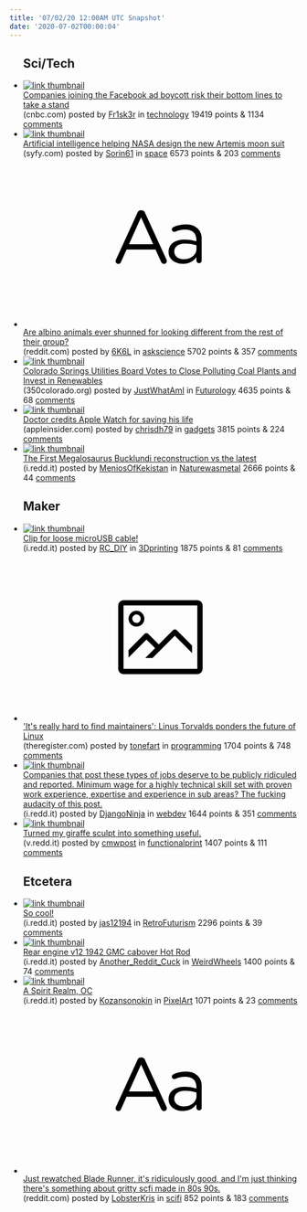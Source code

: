 ```yaml
---
title: '07/02/20 12:00AM UTC Snapshot'
date: '2020-07-02T00:00:04'
---
```

<ul>
<h2>Sci/Tech</h2>

<li><a href='https://www.cnbc.com/2020/06/30/companies-joining-the-facebook-ad-boycott-risk-their-bottom-lines.html'><img src='https://a.thumbs.redditmedia.com/WADcCNBmpxykmT9HorXaFocOMx0I6AIWdsZcSkBQ9_8.jpg' alt='link thumbnail'></a><div><div class='linkTitle'><a href='https://www.cnbc.com/2020/06/30/companies-joining-the-facebook-ad-boycott-risk-their-bottom-lines.html'>Companies joining the Facebook ad boycott risk their bottom lines to take a stand</a></div>(cnbc.com) posted by <a href='https://www.reddit.com/user/Fr1sk3r'>Fr1sk3r</a> in <a href='https://www.reddit.com/r/technology'>technology</a> 19419 points & 1134 <a href='https://www.reddit.com/r/technology/comments/hj8st3/companies_joining_the_facebook_ad_boycott_risk/'>comments</a></div></li>

<li><a href='https://www.syfy.com/syfywire/artificial-intelligence-helps-nasa-design-artemis-moon-suit'><img src='https://b.thumbs.redditmedia.com/kXSLxP-_ysudjN1phZOi2MDHXzePL_LtbLbvrXeXlis.jpg' alt='link thumbnail'></a><div><div class='linkTitle'><a href='https://www.syfy.com/syfywire/artificial-intelligence-helps-nasa-design-artemis-moon-suit'>Artificial intelligence helping NASA design the new Artemis moon suit</a></div>(syfy.com) posted by <a href='https://www.reddit.com/user/Sorin61'>Sorin61</a> in <a href='https://www.reddit.com/r/space'>space</a> 6573 points & 203 <a href='https://www.reddit.com/r/space/comments/hj97z5/artificial_intelligence_helping_nasa_design_the/'>comments</a></div></li>

<li><a href='https://www.reddit.com/r/askscience/comments/hjakc8/are_albino_animals_ever_shunned_for_looking/'><svg version='1.1' viewBox='-34 -12 104 64' preserveAspectRatio='xMidYMid slice' xmlns='http://www.w3.org/2000/svg' xmlns:xlink='http://www.w3.org/1999/xlink'>
    <title>text link thumbnail</title>
    <path d='M12.19,8.84a1.45,1.45,0,0,0-1.4-1h-.12a1.46,1.46,0,0,0-1.42,1L1.14,26.56a1.29,1.29,0,0,0-.14.59,1,1,0,0,0,1,1,1.12,1.12,0,0,0,1.08-.77l2.08-4.65h11l2.08,4.59a1.24,1.24,0,0,0,1.12.83,1.08,1.08,0,0,0,1.08-1.08,1.64,1.64,0,0,0-.14-.57ZM6.08,20.71l4.59-10.22,4.6,10.22Z'>
    </path>
    <path d='M32.24,14.78A6.35,6.35,0,0,0,27.6,13.2a11.36,11.36,0,0,0-4.7,1,1,1,0,0,0-.58.89,1,1,0,0,0,.94.92,1.23,1.23,0,0,0,.39-.08,8.87,8.87,0,0,1,3.72-.81c2.7,0,4.28,1.33,4.28,3.92v.5a15.29,15.29,0,0,0-4.42-.61c-3.64,0-6.14,1.61-6.14,4.64v.05c0,2.95,2.7,4.48,5.37,4.48a6.29,6.29,0,0,0,5.19-2.48V26.9a1,1,0,0,0,1,1,1,1,0,0,0,1-1.06V19A5.71,5.71,0,0,0,32.24,14.78Zm-.56,7.7c0,2.28-2.17,3.89-4.81,3.89-1.94,0-3.61-1.06-3.61-2.86v-.06c0-1.8,1.5-3,4.2-3a15.2,15.2,0,0,1,4.22.61Z'>
    </path>
    </svg></a><div><div class='linkTitle'><a href='https://www.reddit.com/r/askscience/comments/hjakc8/are_albino_animals_ever_shunned_for_looking/'>Are albino animals ever shunned for looking different from the rest of their group?</a></div>(reddit.com) posted by <a href='https://www.reddit.com/user/6K6L'>6K6L</a> in <a href='https://www.reddit.com/r/askscience'>askscience</a> 5702 points & 357 <a href='https://www.reddit.com/r/askscience/comments/hjakc8/are_albino_animals_ever_shunned_for_looking/'>comments</a></div></li>

<li><a href='https://350colorado.org/press-releasecolorado-springs-utilities-board-votes-to-close-polluting-coal-plants-and-invest-in-renewables/'><img src='https://b.thumbs.redditmedia.com/LcL6AvjHe036_kPLyklzuaEFMXPCFRxROUepGXSyzBU.jpg' alt='link thumbnail'></a><div><div class='linkTitle'><a href='https://350colorado.org/press-releasecolorado-springs-utilities-board-votes-to-close-polluting-coal-plants-and-invest-in-renewables/'>Colorado Springs Utilities Board Votes to Close Polluting Coal Plants and Invest in Renewables</a></div>(350colorado.org) posted by <a href='https://www.reddit.com/user/JustWhatAmI'>JustWhatAmI</a> in <a href='https://www.reddit.com/r/Futurology'>Futurology</a> 4635 points & 68 <a href='https://www.reddit.com/r/Futurology/comments/hjbjlt/colorado_springs_utilities_board_votes_to_close/'>comments</a></div></li>

<li><a href='https://appleinsider.com/articles/20/07/01/doctor-credits-apple-watch-for-saving-his-life'><img src='https://b.thumbs.redditmedia.com/Rt4TMrCnyyMv8u2eirxnGmTw3XYUcXhI2QZVzjRwo1Q.jpg' alt='link thumbnail'></a><div><div class='linkTitle'><a href='https://appleinsider.com/articles/20/07/01/doctor-credits-apple-watch-for-saving-his-life'>Doctor credits Apple Watch for saving his life</a></div>(appleinsider.com) posted by <a href='https://www.reddit.com/user/chrisdh79'>chrisdh79</a> in <a href='https://www.reddit.com/r/gadgets'>gadgets</a> 3815 points & 224 <a href='https://www.reddit.com/r/gadgets/comments/hjbgku/doctor_credits_apple_watch_for_saving_his_life/'>comments</a></div></li>

<li><a href='https://i.redd.it/nrhsugk068851.png'><img src='https://b.thumbs.redditmedia.com/2xxNwN_JSdsmHNYO5tal2T9WMpdtRc1MDxKKaCnVzes.jpg' alt='link thumbnail'></a><div><div class='linkTitle'><a href='https://i.redd.it/nrhsugk068851.png'>The First Megalosaurus Bucklundi reconstruction vs the latest</a></div>(i.redd.it) posted by <a href='https://www.reddit.com/user/MeniosOfKekistan'>MeniosOfKekistan</a> in <a href='https://www.reddit.com/r/Naturewasmetal'>Naturewasmetal</a> 2666 points & 44 <a href='https://www.reddit.com/r/Naturewasmetal/comments/hj7vf7/the_first_megalosaurus_bucklundi_reconstruction/'>comments</a></div></li>

<h2>Maker</h2>

<li><a href='https://i.redd.it/36mpvy7i49851.jpg'><img src='https://b.thumbs.redditmedia.com/Y7Hb0BC68s7E6Ox5f4Q1uE49OUnnzXnaYvqmY5hMCOk.jpg' alt='link thumbnail'></a><div><div class='linkTitle'><a href='https://i.redd.it/36mpvy7i49851.jpg'>Clip for loose microUSB cable!</a></div>(i.redd.it) posted by <a href='https://www.reddit.com/user/RC_DIY'>RC_DIY</a> in <a href='https://www.reddit.com/r/3Dprinting'>3Dprinting</a> 1875 points & 81 <a href='https://www.reddit.com/r/3Dprinting/comments/hjao4v/clip_for_loose_microusb_cable/'>comments</a></div></li>

<li><a href='https://www.theregister.com/2020/06/30/hard_to_find_linux_maintainers_says_torvalds/'><svg version='1.1' viewBox='-34 -14 104 64' preserveAspectRatio='xMidYMid meet' xmlns='http://www.w3.org/2000/svg' xmlns:xlink='http://www.w3.org/1999/xlink'>
    <title>link thumbnail</title>
    <path d='M32,4H4A2,2,0,0,0,2,6V30a2,2,0,0,0,2,2H32a2,2,0,0,0,2-2V6A2,2,0,0,0,32,4ZM4,30V6H32V30Z'></path>
    <path d='M8.92,14a3,3,0,1,0-3-3A3,3,0,0,0,8.92,14Zm0-4.6A1.6,1.6,0,1,1,7.33,11,1.6,1.6,0,0,1,8.92,9.41Z'></path>
    <path d='M22.78,15.37l-5.4,5.4-4-4a1,1,0,0,0-1.41,0L5.92,22.9v2.83l6.79-6.79L16,22.18l-3.75,3.75H15l8.45-8.45L30,24V21.18l-5.81-5.81A1,1,0,0,0,22.78,15.37Z'></path>
    </svg></a><div><div class='linkTitle'><a href='https://www.theregister.com/2020/06/30/hard_to_find_linux_maintainers_says_torvalds/'>'It's really hard to find maintainers': Linus Torvalds ponders the future of Linux</a></div>(theregister.com) posted by <a href='https://www.reddit.com/user/tonefart'>tonefart</a> in <a href='https://www.reddit.com/r/programming'>programming</a> 1704 points & 748 <a href='https://www.reddit.com/r/programming/comments/hj49vq/its_really_hard_to_find_maintainers_linus/'>comments</a></div></li>

<li><a href='https://i.redd.it/kv19r6hxi6851.jpg'><img src='https://a.thumbs.redditmedia.com/53TmZBDoW4E-4r6jkjQaFaQS1YIh-kxRddqRDU0wTL8.jpg' alt='link thumbnail'></a><div><div class='linkTitle'><a href='https://i.redd.it/kv19r6hxi6851.jpg'>Companies that post these types of jobs deserve to be publicly ridiculed and reported. Minimum wage for a highly technical skill set with proven work experience, expertise and experience in sub areas? The fucking audacity of this post.</a></div>(i.redd.it) posted by <a href='https://www.reddit.com/user/DjangoNinja'>DjangoNinja</a> in <a href='https://www.reddit.com/r/webdev'>webdev</a> 1644 points & 351 <a href='https://www.reddit.com/r/webdev/comments/hj3xnz/companies_that_post_these_types_of_jobs_deserve/'>comments</a></div></li>

<li><a href='https://v.redd.it/en7y9be3q8851'><img src='https://b.thumbs.redditmedia.com/EtcLSw_bHrwDqQoKcI8AvRn7LFrj6V_MWrCBCzVMQ2Q.jpg' alt='link thumbnail'></a><div><div class='linkTitle'><a href='https://v.redd.it/en7y9be3q8851'>Turned my giraffe sculpt into something useful.</a></div>(v.redd.it) posted by <a href='https://www.reddit.com/user/cmwpost'>cmwpost</a> in <a href='https://www.reddit.com/r/functionalprint'>functionalprint</a> 1407 points & 111 <a href='https://www.reddit.com/r/functionalprint/comments/hj9co9/turned_my_giraffe_sculpt_into_something_useful/'>comments</a></div></li>

<h2>Etcetera</h2>

<li><a href='https://i.redd.it/tv31bexazu751.jpg'><img src='https://b.thumbs.redditmedia.com/Pqj7Z3HxO0S9j8yqeY_ELSEqU9dzvVCWDj8ycExga7k.jpg' alt='link thumbnail'></a><div><div class='linkTitle'><a href='https://i.redd.it/tv31bexazu751.jpg'>So cool!</a></div>(i.redd.it) posted by <a href='https://www.reddit.com/user/jas12194'>jas12194</a> in <a href='https://www.reddit.com/r/RetroFuturism'>RetroFuturism</a> 2296 points & 39 <a href='https://www.reddit.com/r/RetroFuturism/comments/hj2io1/so_cool/'>comments</a></div></li>

<li><a href='https://i.redd.it/hw9vaggsq8851.jpg'><img src='https://b.thumbs.redditmedia.com/jhCQ7VxMIp-T2YP4v4Gxeb4GnU7VGBnUCJrBQDvJDfQ.jpg' alt='link thumbnail'></a><div><div class='linkTitle'><a href='https://i.redd.it/hw9vaggsq8851.jpg'>Rear engine v12 1942 GMC cabover Hot Rod</a></div>(i.redd.it) posted by <a href='https://www.reddit.com/user/Another_Reddit_Cuck'>Another_Reddit_Cuck</a> in <a href='https://www.reddit.com/r/WeirdWheels'>WeirdWheels</a> 1400 points & 74 <a href='https://www.reddit.com/r/WeirdWheels/comments/hj9fjv/rear_engine_v12_1942_gmc_cabover_hot_rod/'>comments</a></div></li>

<li><a href='https://i.redd.it/yg67pqqoj7851.png'><img src='https://b.thumbs.redditmedia.com/cnBWFhn8SHChIv1qbdfGzfLwXj8RbBI24_s2yG46C0Q.jpg' alt='link thumbnail'></a><div><div class='linkTitle'><a href='https://i.redd.it/yg67pqqoj7851.png'>A Spirit Realm, OC</a></div>(i.redd.it) posted by <a href='https://www.reddit.com/user/Kozansonokin'>Kozansonokin</a> in <a href='https://www.reddit.com/r/PixelArt'>PixelArt</a> 1071 points & 23 <a href='https://www.reddit.com/r/PixelArt/comments/hj6fnc/a_spirit_realm_oc/'>comments</a></div></li>

<li><a href='https://www.reddit.com/r/scifi/comments/hjdk49/just_rewatched_blade_runner_its_ridiculously_good/'><svg version='1.1' viewBox='-34 -12 104 64' preserveAspectRatio='xMidYMid slice' xmlns='http://www.w3.org/2000/svg' xmlns:xlink='http://www.w3.org/1999/xlink'>
    <title>text link thumbnail</title>
    <path d='M12.19,8.84a1.45,1.45,0,0,0-1.4-1h-.12a1.46,1.46,0,0,0-1.42,1L1.14,26.56a1.29,1.29,0,0,0-.14.59,1,1,0,0,0,1,1,1.12,1.12,0,0,0,1.08-.77l2.08-4.65h11l2.08,4.59a1.24,1.24,0,0,0,1.12.83,1.08,1.08,0,0,0,1.08-1.08,1.64,1.64,0,0,0-.14-.57ZM6.08,20.71l4.59-10.22,4.6,10.22Z'>
    </path>
    <path d='M32.24,14.78A6.35,6.35,0,0,0,27.6,13.2a11.36,11.36,0,0,0-4.7,1,1,1,0,0,0-.58.89,1,1,0,0,0,.94.92,1.23,1.23,0,0,0,.39-.08,8.87,8.87,0,0,1,3.72-.81c2.7,0,4.28,1.33,4.28,3.92v.5a15.29,15.29,0,0,0-4.42-.61c-3.64,0-6.14,1.61-6.14,4.64v.05c0,2.95,2.7,4.48,5.37,4.48a6.29,6.29,0,0,0,5.19-2.48V26.9a1,1,0,0,0,1,1,1,1,0,0,0,1-1.06V19A5.71,5.71,0,0,0,32.24,14.78Zm-.56,7.7c0,2.28-2.17,3.89-4.81,3.89-1.94,0-3.61-1.06-3.61-2.86v-.06c0-1.8,1.5-3,4.2-3a15.2,15.2,0,0,1,4.22.61Z'>
    </path>
    </svg></a><div><div class='linkTitle'><a href='https://www.reddit.com/r/scifi/comments/hjdk49/just_rewatched_blade_runner_its_ridiculously_good/'>Just rewatched Blade Runner, it's ridiculously good, and I'm just thinking there's something about gritty scfi made in 80s 90s.</a></div>(reddit.com) posted by <a href='https://www.reddit.com/user/LobsterKris'>LobsterKris</a> in <a href='https://www.reddit.com/r/scifi'>scifi</a> 852 points & 183 <a href='https://www.reddit.com/r/scifi/comments/hjdk49/just_rewatched_blade_runner_its_ridiculously_good/'>comments</a></div></li>

</ul>
